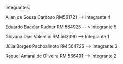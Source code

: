 Integrantes: 

Allan de Souza Cardoso RM561721 --> Integrante 4 

Eduardo Bacelar Rudner RM 564925 -- > Integrante 5

Giovana Dias Valentini RM 562390 --> Integrante 1 

Júlia Borges Pachoalinoto RM 564725 --> Integrante 3

Raquel Amaral de Oliveira RM 566491 --> Integrante 2